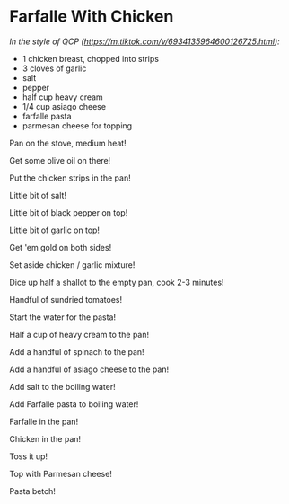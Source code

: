 # Farfalle With Chicken

_In the style of QCP (https://m.tiktok.com/v/6934135964600126725.html):_

- 1 chicken breast, chopped into strips
- 3 cloves of garlic
- salt
- pepper
- half cup heavy cream
- 1/4 cup asiago cheese
- farfalle pasta
- parmesan cheese for topping

Pan on the stove, medium heat!

Get some olive oil on there!

Put the chicken strips in the pan!

Little bit of salt!

Little bit of black pepper on top!

Little bit of garlic on top!

Get 'em gold on both sides!

Set aside chicken / garlic mixture!

Dice up half a shallot to the empty pan, cook 2-3 minutes!

Handful of sundried tomatoes!

Start the water for the pasta!

Half a cup of heavy cream to the pan!

Add a handful of spinach to the pan!

Add a handful of asiago cheese to the pan!

Add salt to the boiling water!

Add Farfalle pasta to boiling water!

Farfalle in the pan!

Chicken in the pan!

Toss it up!

Top with Parmesan cheese!

Pasta betch!

